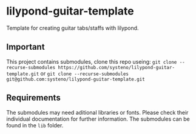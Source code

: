 # lilypond-guitar-template
Template for creating guitar tabs/staffs with lilypond.

## Important 
This project contains submodules, clone this repo useing:
`git clone --recurse-submodules https://github.com/systeno/lilypond-guitar-template.git`
or 
`git clone --recurse-submodules git@github.com:systeno/lilypond-guitar-template.git` 

## Requirements

The submodules may need aditional libraries or fonts.
Please check their individual documentation for further information.
The submodules can be found in the `lib` folder.